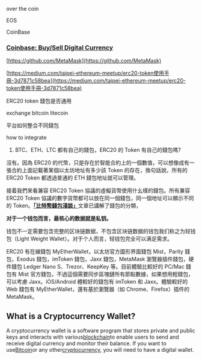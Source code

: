 over the coin

EOS

CoinBase

### [Coinbase: Buy/Sell Digital Currency](https://www.coinbase.com/)

[https://github.com/MetaMask](https://github.com/MetaMask)

[https://medium.com/taipei-ethereum-meetup/erc20-token使用手冊-3d7871c58bea](https://medium.com/taipei-ethereum-meetup/erc20-token使用手冊-3d7871c58bea)

ERC20 token 錢包是否通用

exchange bitcoin litecoin

平台如何整合不同錢包

how to integrate

1. BTC、ETH、LTC 都有自己的錢包，ERC20 的 Token 有自己的錢包嗎?

沒有。因為 ERC20 的代幣，只是存在於智能合約上的一個數值，可以想像成有一張合約上面記載著某個以太坊地址有多少該 Token 的存在，換句話說，所有的 ERC20 Token 都透過普通的 ETH 錢包地址就可以管理。

接着我們來看兼容 ERC20 Token 協議的虛擬貨幣使用什幺樣的錢包。所有兼容 ERC20 Token 協議的數字貨幣都可以放在同一個錢包，同一個地址可以顯示不同的 Token。[**「比特幣錢包淺談」**](https://hk.saowen.com/rd/aHR0cHM6Ly9kYmFyb2Jpbi5jb20vMjAxNy8xMi8wNi9ibG9ja2NoYWluLWJ0Yy13YWxsZXQ=)文章已講解了錢包的分類，

**对于一个钱包而言，最核心的数据就是私钥。**

钱包不一定需要包含完整的区块链数据，不包含区块链数据的钱包我们称之为轻钱包（Light Weight Wallet）。对于个人而言，轻钱包完全可以满足需求。



ERC20 有在線錢包 MyEtherWallet，以太坊官方圖形界面錢包 Mist，Parity 錢包，Exodus 錢包，imToken 錢包，Jaxx 錢包，MetaMask 瀏覽器插件錢包，硬件錢包 Ledger Nano S、Trezor、KeepKey 等。目前體驗比較好的 PC/Mac 錢包有 Mist 官方錢包，不過這個需要同步區塊鏈所有節點數據，如果想用輕錢包，可以考慮 Jaxx。iOS/Android 體較好的錢包有 imToken 和 Jaxx。體驗較好的 Web 錢包有 MyEtherWallet，還有基於瀏覽器（如 Chrome、Firefox）插件的 MetaMask。



## What is a Cryptocurrency Wallet?

A cryptocurrency wallet is a software program that stores private and public keys and interacts with various[blockchain](http://blockgeeks.com/guides/what-is-blockchain-technology/)to enable users to send and receive digital currency and monitor their balance. If you want to use[Bitcoin](http://blockgeeks.com/guides/what-is-bitcoin-a-step-by-step-guide/)or any other[cryptocurrency](http://blockgeeks.com/guides/what-is-cryptocurrency/), you will need to have a digital wallet.

